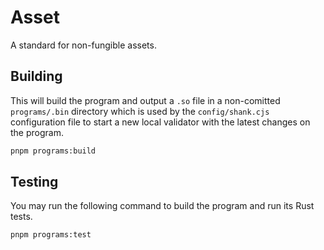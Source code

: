 # Asset

A standard for non-fungible assets.

## Building

This will build the program and output a `.so` file in a non-comitted `programs/.bin` directory which is used by the `config/shank.cjs` configuration file to start a new local validator with the latest changes on the program.

```sh
pnpm programs:build
```

## Testing

You may run the following command to build the program and run its Rust tests.

```sh
pnpm programs:test
```
